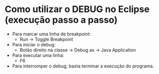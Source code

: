 # Como utilizar o DEBUG no Eclipse (execução passo a passo)

- Para marcar uma linha de breakpoint:
  - Run -> Toggle Breakpoint
- Para iniciar o debug:
  - Botão direito na classe -> Debug as -> Java Application
- Para executar uma linha:
  - F6
- Para interromper o debug, basta terminar a execução do programa.
